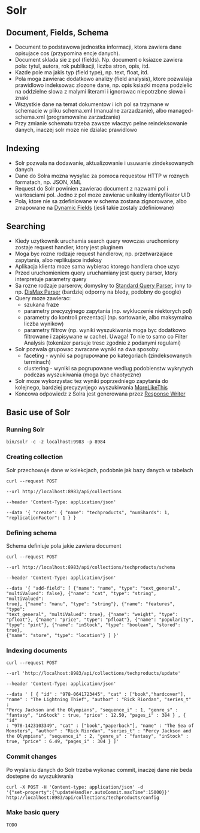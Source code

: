 # Solr

## Document, Fields, Schema

- Document to podstawowa jednostka informacji, ktora zawiera dane opisujace cos (przypomina encje danych). 
- Document sklada sie z pol (fields). Np. document o ksiazce zawiera pola: tytul, autora, rok publikacji, liczba stron, opis, itd. 
- Kazde pole ma jakis typ (field type), np. text, float, itd.
- Pola moga zawierac dodatkowo analizy (field analysis), ktore pozwalaja prawidlowo indeksowac zlozone dane, np. opis ksiazki mozna podzielic na oddzielne slowa z malymi literami i ignorowac niepotrzbne slowa i znaki
- Wszystkie dane na temat dokumentow i ich pol sa trzymane w schemacie w pliku schema.xml (manualne zarzadzanie), albo managed-schema.xml (programowalne zarzadzanie)
- Przy zmianie schematu trzeba zawsze wlaczyc pelne reindeksowanie danych, inaczej solr moze nie dzialac prawidlowo

## Indexing

- Solr pozwala na dodawanie, aktualizowanie i usuwanie zindeksowanych danych
- Dane do Solra mozna wysylac za pomoca requestow HTTP w roznych formatach, np. JSON, XML
- Request do Solr powinien zawierac document z nazwami pol i wartosciami pol. Jedno z pol moze zawierac unikalny identyfikator UID
- Pola, ktore nie sa zdefiniowane w schema zostana zignorowane, albo zmapowane na [Dynamic Fields](https://solr.apache.org/guide/solr/latest/indexing-guide/dynamic-fields.html) (jesli takie zostaly zdefiniowane)

## Searching

- Kiedy uzytkownik uruchamia search query wowczas uruchomiony zostaje request handler, ktory jest pluginem
- Moga byc rozne rodzaje request handlerow, np. przetwarzajace zapytania, albo replikujace indeksy
- Aplikacja klienta moze sama wybierac ktorego handlera chce uzyc
- Przed uruchomieniem query uruchamiany jest query parser, ktory interpretuje parametry query
- Sa rozne rodzaje parserow, domyslny to [Standard Query Parser](https://solr.apache.org/guide/solr/latest/query-guide/standard-query-parser.html), inny to np. [DisMax Parser](https://solr.apache.org/guide/solr/latest/query-guide/dismax-query-parser.html) (bardziej odporny na bledy, podobny do google)
- Query moze zawierac: 
  - szukana fraze
  - parametry precyzyjnego zapytania (np. wykluczenie niektorych pol)
  - parametry do kontroli prezentacji (np. sortowanie, albo maksymalna liczba wynikow)
  - parametry filtrow (np. wyniki wyszukiwania moga byc dodatkowo filtrowane i zapisywane w cache). Uwaga! To nie to samo co Filter Analysis (tokenizer parsuje tresc zgodnie z podanymi regulami)
- Solr pozwala grupowac zwracane wyniki na dwa sposoby:
  - faceting - wyniki sa pogrupowane po kategoriach (zindeksowanych terminach)
  - clustering - wyniki sa pogrupowane wedlug podobienstw wykrytych podczas wyszukiwania (moga byc chaotyczne)
- Solr moze wykorzystac tez wyniki poprzedniego zapytania do kolejnego, bardziej precyzynjego wyszukiwania [MoreLikeThis](https://solr.apache.org/guide/solr/latest/query-guide/morelikethis.html)
- Koncowa odpowiedz z Solra jest generowana przez [Response Writer](https://solr.apache.org/guide/solr/latest/query-guide/response-writers.html)

## Basic use of Solr

### Running Solr

<code>bin/solr -c -z localhost:9983 -p 8984
</code>

### Creating collection

Solr przechowuje dane w kolekcjach, podobnie jak bazy danych w tabelach

<code>curl --request POST \
--url http://localhost:8983/api/collections \
--header 'Content-Type: application/json' \
--data '{
  "create": {
    "name": "techproducts",
    "numShards": 1,
    "replicationFactor": 1
  }
}
</code>

### Defining schema

Schema definiuje pola jakie zawiera document

<code>curl --request POST \
  --url http://localhost:8983/api/collections/techproducts/schema \
  --header 'Content-Type: application/json' \
  --data '{
  "add-field": [
    {"name": "name", "type": "text_general", "multiValued": false},
    {"name": "cat", "type": "string", "multiValued": true},
    {"name": "manu", "type": "string"},
    {"name": "features", "type": "text_general", "multiValued": true},
    {"name": "weight", "type": "pfloat"},
    {"name": "price", "type": "pfloat"},
    {"name": "popularity", "type": "pint"},
    {"name": "inStock", "type": "boolean", "stored": true},
    {"name": "store", "type": "location"}
  ]
}'
</code>

### Indexing documents

<code>curl --request POST \
  --url 'http://localhost:8983/api/collections/techproducts/update' \
  --header 'Content-Type: application/json' \
  --data '  [
  {
    "id" : "978-0641723445",
    "cat" : ["book","hardcover"],
    "name" : "The Lightning Thief",
    "author" : "Rick Riordan",
    "series_t" : "Percy Jackson and the Olympians",
    "sequence_i" : 1,
    "genre_s" : "fantasy",
    "inStock" : true,
    "price" : 12.50,
    "pages_i" : 384
  }
,
  {
    "id" : "978-1423103349",
    "cat" : ["book","paperback"],
    "name" : "The Sea of Monsters",
    "author" : "Rick Riordan",
    "series_t" : "Percy Jackson and the Olympians",
    "sequence_i" : 2,
    "genre_s" : "fantasy",
    "inStock" : true,
    "price" : 6.49,
    "pages_i" : 304
  }
]'
</code>

### Commit changes

Po wyslaniu danych do Solr trzeba wykonac commit, inaczej dane nie beda dostepne do wyszukiwania

<code>curl -X POST -H 'Content-type: application/json' -d '{"set-property":{"updateHandler.autoCommit.maxTime":15000}}' http://localhost:8983/api/collections/techproducts/config
</code>

### Make basic query

<code>TODO
</code>